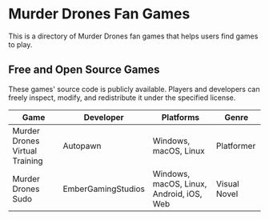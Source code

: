# Murder Drones Fan Games
This is a directory of Murder Drones fan games that helps users find games to play.

## Free and Open Source Games
These games' source code is publicly available. Players and developers can freely inspect, modify, and redistribute it under the specified license.

| Game | Developer | Platforms | Genre |
|------|-----------|-----------|------|
| Murder Drones Virtual Training | Autopawn | Windows, macOS, Linux | Platformer |
| Murder Drones Sudo | EmberGamingStudios | Windows, macOS, Linux, Android, iOS, Web | Visual Novel |
